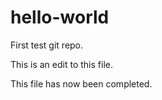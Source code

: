 # hello-world
First test git repo.

This is an edit to this file.

This file has now been completed.
